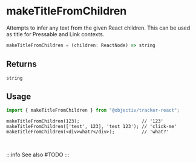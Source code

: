 # makeTitleFromChildren

Attempts to infer any text from the given React children. This can be used as title for Pressable and Link contexts.

```typescript
makeTitleFromChildren = (children: ReactNode) => string
```  

## Returns
`string`

## Usage

```ts
import { makeTitleFromChildren } from "@objectiv/tracker-react";
```

```tsx
makeTitleFromChildren(123);                       // '123'
makeTitleFromChildren(['test', 123], 'test 123'); // 'click-me'
makeTitleFromChildren(<div>what?</div>);          // 'what?'
```

<br />

:::info See also
#TODO
:::
